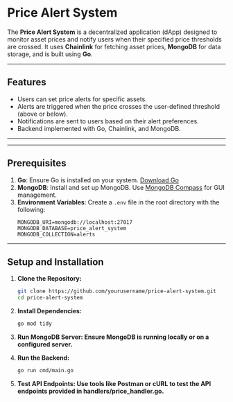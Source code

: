 # Price Alert System

The **Price Alert System** is a decentralized application (dApp) designed to monitor asset prices and notify users when their specified price thresholds are crossed. It uses **Chainlink** for fetching asset prices, **MongoDB** for data storage, and is built using **Go**.

---

## Features

- Users can set price alerts for specific assets.
- Alerts are triggered when the price crosses the user-defined threshold (above or below).
- Notifications are sent to users based on their alert preferences.
- Backend implemented with Go, Chainlink, and MongoDB.

---


---

## Prerequisites

1. **Go**: Ensure Go is installed on your system. [Download Go](https://go.dev/doc/install)
2. **MongoDB**: Install and set up MongoDB. Use [MongoDB Compass](https://www.mongodb.com/products/compass) for GUI management.
3. **Environment Variables**: Create a `.env` file in the root directory with the following:
    ```env
    MONGODB_URI=mongodb://localhost:27017
    MONGODB_DATABASE=price_alert_system
    MONGODB_COLLECTION=alerts
    ```

---

## Setup and Installation

1. **Clone the Repository:**
   ```bash
   git clone https://github.com/yourusername/price-alert-system.git
   cd price-alert-system
    ```
2. **Install Dependencies:**
    ```bash
    go mod tidy
    ```

3. **Run MongoDB Server: Ensure MongoDB is running locally or on a configured server.**

4. **Run the Backend:**
    ```bash
    go run cmd/main.go
    ```

5. **Test API Endpoints: Use tools like Postman or cURL to test the API endpoints provided in handlers/price_handler.go.**

